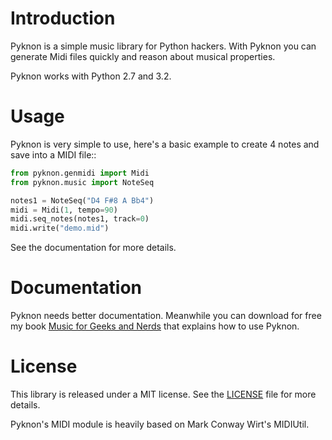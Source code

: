 # Introduction

Pyknon is a simple music library for Python hackers. With Pyknon you
can generate Midi files quickly and reason about musical
properties.

Pyknon works with Python 2.7 and 3.2.

# Usage

Pyknon is very simple to use, here's a basic example to create 4 notes
and save into a MIDI file::

```python
from pyknon.genmidi import Midi
from pyknon.music import NoteSeq

notes1 = NoteSeq("D4 F#8 A Bb4")
midi = Midi(1, tempo=90)
midi.seq_notes(notes1, track=0)
midi.write("demo.mid")
```

See the documentation for more details.

# Documentation

Pyknon needs better documentation. Meanwhile you can download for free my book [Music for Geeks and Nerds](https://pedrokroger.net/mfgan/) that explains how to use Pyknon.

# License

This library is released under a MIT license. See the [LICENSE](LICENSE) file for
more details.

Pyknon's MIDI module is heavily based on Mark Conway Wirt's MIDIUtil.

